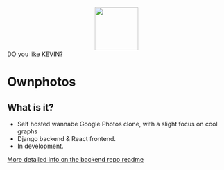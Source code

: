 <div style="text-align:center"><img width="100" src ="/screenshots/logo.png"/></div>
DO you like KEVIN?

# Ownphotos

## What is it?

- Self hosted wannabe Google Photos clone, with a slight focus on cool graphs
- Django backend & React frontend. 
- In development. 

[More detailed info on the backend repo readme](https://github.com/Kevinbruyne0125/PhotoOwners)

